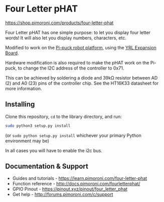 # Four Letter pHAT
https://shop.pimoroni.com/products/four-letter-phat

Four Letter pHAT has one simple purpose: to let you display four letter words! It will also let you display numbers, characters, etc.

Modified to work on the [Pi-puck robot platform](https://github.com/yorkrobotlab/pi-puck), using the [YRL Expansion Board](https://github.com/yorkrobotlab/pi-puck-expansion-board).

Hardware modification is also required to make the pHAT work on the Pi-puck, to change the I2C address of the controller to 0x71.

This can be achieved by soldering a diode and 39kΩ resistor between AD (2) and A0 (23) pins of the controller chip. See the HT16K33 datasheet for more information.

## Installing

Clone this repository, `cd` to the library directory, and run:

```bash
sudo python3 setup.py install
```
(or `sudo python setup.py install` whichever your primary Python environment may be)

In all cases you will have to enable the i2c bus.

## Documentation & Support

* Guides and tutorials - https://learn.pimoroni.com/four-letter-phat
* Function reference - http://docs.pimoroni.com/fourletterphat/
* GPIO Pinout - https://pinout.xyz/pinout/four_letter_phat
* Get help - http://forums.pimoroni.com/c/support
